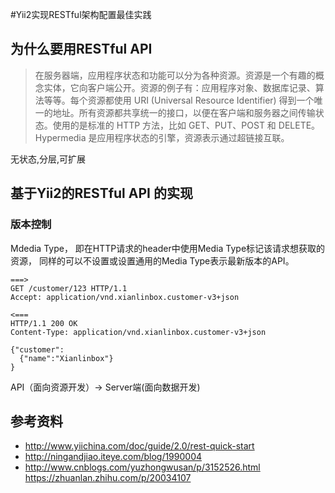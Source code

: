 #Yii2实现RESTful架构配置最佳实践

## 为什么要用RESTful API 

> 在服务器端，应用程序状态和功能可以分为各种资源。资源是一个有趣的概念实体，它向客户端公开。资源的例子有：应用程序对象、数据库记录、算法等等。每个资源都使用 URI (Universal Resource Identifier) 得到一个唯一的地址。所有资源都共享统一的接口，以便在客户端和服务器之间传输状态。使用的是标准的 HTTP 方法，比如 GET、PUT、POST 和 DELETE。Hypermedia 是应用程序状态的引擎，资源表示通过超链接互联。


无状态,分层,可扩展

## 基于Yii2的RESTful API 的实现

### 版本控制

Mdedia Type， 即在HTTP请求的header中使用Media Type标记该请求想获取的资源， 同样的可以不设置或设置通用的Media Type表示最新版本的API。 

```
===>  
GET /customer/123 HTTP/1.1  
Accept: application/vnd.xianlinbox.customer-v3+json  
  
<===  
HTTP/1.1 200 OK  
Content-Type: application/vnd.xianlinbox.customer-v3+json  
  
{"customer":  
  {"name":"Xianlinbox"}  
} 

```

API（面向资源开发）-> Server端(面向数据开发)





## 参考资料

- http://www.yiichina.com/doc/guide/2.0/rest-quick-start
- http://ningandjiao.iteye.com/blog/1990004
- http://www.cnblogs.com/yuzhongwusan/p/3152526.html
https://zhuanlan.zhihu.com/p/20034107
